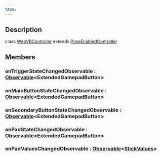 ```yaml
---
TAGS:
---
```

## Description

class [WebVRController](/classes/3.0/WebVRController) extends [PoseEnabledController](/classes/3.0/PoseEnabledController)



## Members

### onTriggerStateChangedObservable : [Observable](/classes/3.0/Observable)&lt;ExtendedGamepadButton&gt;



### onMainButtonStateChangedObservable : [Observable](/classes/3.0/Observable)&lt;ExtendedGamepadButton&gt;



### onSecondaryButtonStateChangedObservable : [Observable](/classes/3.0/Observable)&lt;ExtendedGamepadButton&gt;



### onPadStateChangedObservable : [Observable](/classes/3.0/Observable)&lt;ExtendedGamepadButton&gt;



### onPadValuesChangedObservable : [Observable](/classes/3.0/Observable)&lt;[StickValues](/classes/3.0/StickValues)&gt;



